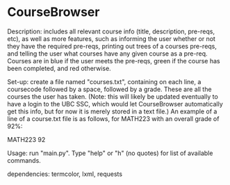 # CourseBrowser

Description: includes all relevant course info (title, description, pre-reqs,
etc), as well as more features, such as informing the user whether or not they
have the required pre-reqs, printing out trees of a courses pre-reqs, and
telling the user what courses have any given course as a pre-req. Courses are
in blue if the user meets the pre-reqs, green if the course has been completed,
and red otherwise.

Set-up: create a file named "courses.txt", containing on each line, a coursecode
followed by a space, followed by a grade.  These are all the courses the user
has taken.  (Note: this will likely be updated eventually to have a login to
the UBC SSC, which would let CourseBrowser automatically get this info, but for
now it is merely stored in a text file.)  An example of a line of a
course.txt file is as follows, for MATH223 with an overall grade of 92%:

MATH223 92

Usage: run "main.py".  Type "help" or "h" (no quotes) for list of available
commands.

dependencies:
  termcolor,
  lxml,
  requests

